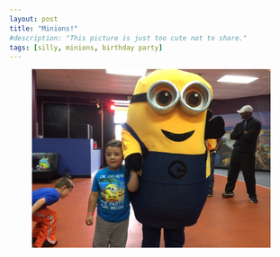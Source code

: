 ```yaml
---
layout: post
title: "Minions!"
#description: "This picture is just too cute not to share."
tags: [silly, minions, birthday party]
---
```



<figure>
	<img src="/uploads/2015/05/2015-05-23 11.53.01.jpg" alt="">
</figure>